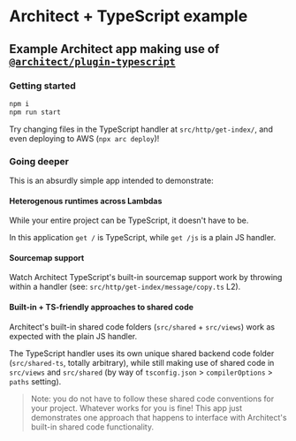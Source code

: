 # Architect + TypeScript example

## Example Architect app making use of [`@architect/plugin-typescript`](https://www.npmjs.com/package/@architect/plugin-typescript)

### Getting started

```sh
npm i
npm run start
```

Try changing files in the TypeScript handler at `src/http/get-index/`, and even deploying to AWS (`npx arc deploy`)!


### Going deeper

This is an absurdly simple app intended to demonstrate:


#### Heterogenous runtimes across Lambdas

While your entire project can be TypeScript, it doesn't have to be.

In this application `get /` is TypeScript, while `get /js` is a plain JS handler.


#### Sourcemap support

Watch Architect TypeScript's built-in sourcemap support work by throwing within a handler (see: `src/http/get-index/message/copy.ts` L2).


#### Built-in + TS-friendly approaches to shared code

Architect's built-in shared code folders (`src/shared` + `src/views`) work as expected with the plain JS handler.

The TypeScript handler uses its own unique shared backend code folder (`src/shared-ts`, totally arbitrary), while still making use of shared code in `src/views` and `src/shared` (by way of `tsconfig.json` > `compilerOptions` > `paths` setting).

> Note: you do not have to follow these shared code conventions for your project. Whatever works for you is fine! This app just demonstrates one approach that happens to interface with Architect's built-in shared code functionality.
